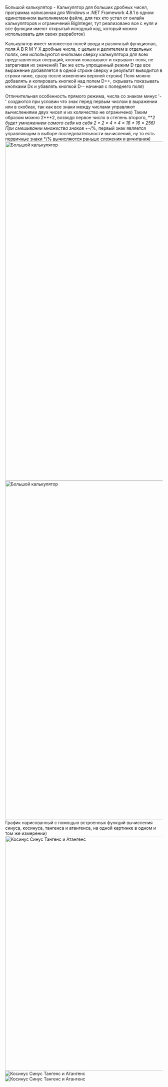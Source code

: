 Большой калькулятор - Калькулятор для больших дробных чисел, программа написанная для Windows и .NET Framework 4.8.1 в одном единственном выполняемом файле, для тех кто устал от онлайн калькуляторов и ограничений BigInteger, тут реализовано все с нуля и все функции имеют открытый исходный код, который можно использовать для своих разработок)

Калькулятор имеет множество полей ввода и различный функционал, поля A B R M Y X дробные числа, с целым и делителем в отдельных полях, они используются кнопками сверху калькулятора для всех представленных операций, кнопки показывают и скрывают поля, не затрагивая их значений) Так же есть упрощенный режим D где все выражение добавляется в одной строке сверху и результат выводится в строки ниже, сразу после изменения верхней строки) Поля можно добавлять и копировать кнопкой над полем D++, скрывать показывать кнопками Dx и убавлять кнопкой D-- начиная с поледнего поля)

Отличительная особенность прямого режима, числа со знаком минус '-' создаются при условии что знак перед первым числом в выражении или в скобках, так как все знаки между числами управляют вычислениями двух чисел и их количество не ограничено) Таким образом можно 2***2, возводя первое число в степень второго, ***2 будет умножением самого себя на себя 2 * 2 = 4 * 4 = 16 * 16 = 256) При смешивании множества знаков +-/*%, первый знак является управляющим в выборе последовательности вычислений, ну то есть первичные знаки */% вычисляются раньше сложения и вичитания)
<img width="1920" height="1080" alt="Большой калькулятор" src="https://github.com/user-attachments/assets/162f2320-b2e7-4488-8f51-dc21d893d073" />
<img width="1920" height="1080" alt="Большой калькулятор" src="https://github.com/user-attachments/assets/1902dbb8-296e-420f-a0bf-0f7ab471f0f1" />
График нарисованный с помощью встроенных функций вычисления синуса, косинуса, тангенса и атангенса, на одной картинке в одном и том же измерении)
<img width="1810" height="748" alt="Косинус Синус Тангенс и Атангенс" src="https://github.com/user-attachments/assets/e8ac16d2-6c96-4b81-970b-e03f268e9d14" />
![Косинус Синус Тангенс и Атангенс](https://github.com/user-attachments/assets/dd8649eb-6db2-45f2-9d16-a54afbc85c15)
![Косинус Синус Тангенс и Атангенс](https://github.com/user-attachments/assets/a9073a05-9399-4f55-b307-8ddfd3460d2b)
